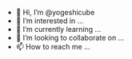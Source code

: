 - 👋 Hi, I’m @yogeshicube
- 👀 I’m interested in ...
- 🌱 I’m currently learning ...
- 💞️ I’m looking to collaborate on ...
- 📫 How to reach me ...

<!---
yogeshicube/yogeshicube is a ✨ special ✨ repository because its `README.md` (this file) appears on your GitHub profile.
You can click the Preview link to take a look at your changes.
--->

